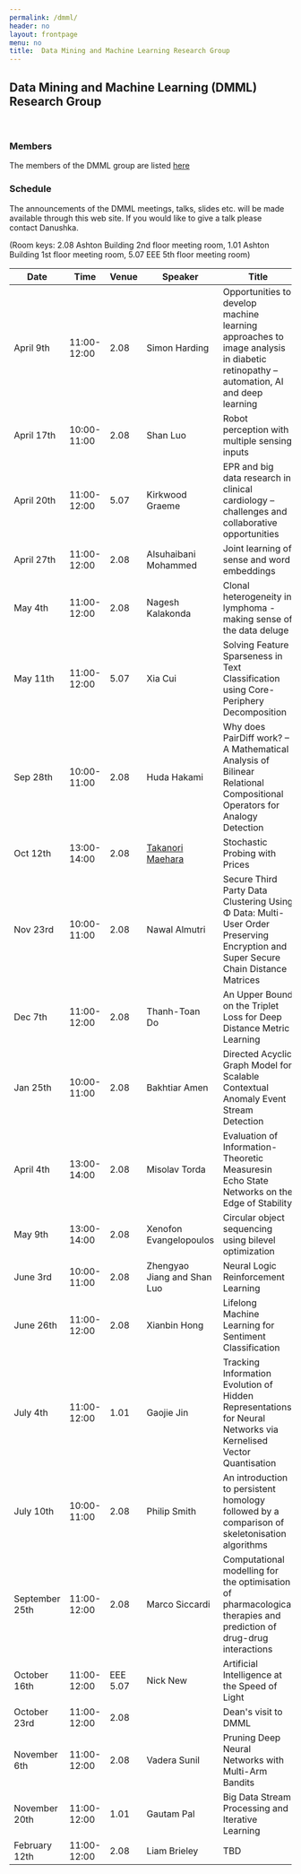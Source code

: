```yaml
---
permalink: /dmml/
header: no
layout: frontpage
menu: no
title:  Data Mining and Machine Learning Research Group
---
```


## Data Mining and Machine Learning (DMML) Research Group 

<br>

### Members
The members of the DMML group are listed [here](https://www.liverpool.ac.uk/computer-science/research/artificial-intelligence/dmml/people/#d.en.695953)

### Schedule
The announcements of the DMML meetings, talks, slides etc. will be made available through this web site.
If you would like to give a talk please contact Danushka.

(Room keys: 2.08 Ashton Building 2nd floor meeting room, 1.01 Ashton Building 1st floor meeting room, 5.07 EEE 5th floor meeting room)

| Date              | Time        | Venue | Speaker          |                             Title              |             
| ------------------| ------------| -----|------------------|-------------------------------------------------|
| April 9th   | 11:00-12:00 | 2.08  | Simon Harding    | Opportunities to develop machine learning approaches to image analysis in diabetic retinopathy – automation, AI and deep learning                                           | 
| April 17th  | 10:00-11:00 | 2.08  | Shan Luo         | Robot perception with multiple sensing inputs                                          | 
| April 20th  | 11:00-12:00 | 5.07  | Kirkwood Graeme  | EPR and big data research in clinical cardiology –challenges and collaborative opportunities| 
| April 27th | 11:00-12:00 | 2.08| Alsuhaibani Mohammed | Joint learning of sense and word embeddings |
| May 4th | 11:00-12:00 |2.08 | Nagesh Kalakonda|  Clonal heterogeneity in lymphoma - making sense of the data deluge| 
| May 11th | 11:00-12:00 | 5.07| Xia Cui| Solving Feature Sparseness in Text Classification using Core-Periphery Decomposition|
| Sep 28th | 10:00-11:00 | 2.08 |Huda Hakami | Why does PairDiff work? – A Mathematical Analysis of Bilinear Relational Compositional Operators for Analogy Detection|
| Oct 12th | 13:00-14:00 | 2.08 | [Takanori Maehara](http://www.prefield.com/) | Stochastic Probing with Prices| 
| Nov 23rd | 10:00-11:00 | 2.08 | Nawal Almutri | Secure Third Party Data Clustering Using Φ Data: Multi-User Order Preserving Encryption and Super Secure Chain Distance Matrices |
| Dec 7th | 11:00-12:00 | 2.08 | Thanh-Toan Do | An Upper Bound on the Triplet Loss for Deep Distance Metric Learning |
| Jan 25th | 10:00-11:00 | 2.08 | Bakhtiar Amen | Directed Acyclic Graph Model for Scalable Contextual Anomaly Event Stream Detection |
| April 4th | 13:00-14:00 | 2.08 | Misolav Torda | Evaluation of Information-Theoretic Measuresin Echo State Networks on the Edge of Stability |
| May 9th | 13:00-14:00 | 2.08 | Xenofon Evangelopoulos | Circular object sequencing using bilevel optimization |
| June 3rd | 10:00-11:00 | 2.08 | Zhengyao Jiang and Shan Luo |  Neural Logic Reinforcement Learning |
| June 26th | 11:00-12:00 | 2.08 | Xianbin Hong | Lifelong Machine Learning for Sentiment Classification |
| July 4th | 11:00-12:00 | 1.01 | Gaojie Jin | Tracking Information Evolution of Hidden Representations for Neural Networks via Kernelised Vector Quantisation |
| July 10th | 10:00-11:00 | 2.08 | Philip Smith | An introduction to persistent homology followed by a comparison of skeletonisation algorithms |
| September 25th | 11:00-12:00 | 2.08 | Marco Siccardi | Computational modelling for the optimisation of pharmacological therapies and prediction of drug-drug interactions |
| October 16th | 11:00-12:00 | EEE 5.07 | Nick New | Artificial Intelligence at the Speed of Light |
| October 23rd | 11:00-12:00 | 2.08 | | Dean's visit to DMML |
| November 6th | 11:00-12:00 | 2.08 | Vadera Sunil | Pruning Deep Neural Networks with Multi-Arm Bandits |
| November 20th | 11:00-12:00 | 1.01 | Gautam Pal | Big Data Stream Processing and Iterative Learning |
| February 12th | 11:00-12:00 | 2.08 | Liam Brieley | TBD |






